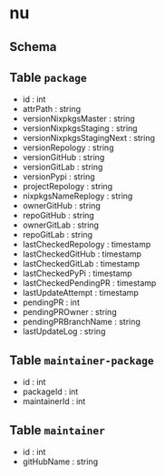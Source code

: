 # nu

## Schema

## Table `package`

- id : int
- attrPath : string
- versionNixpkgsMaster : string
- versionNixpkgsStaging : string
- versionNixpkgsStagingNext : string
- versionRepology : string
- versionGitHub : string
- versionGitLab : string
- versionPypi : string
- projectRepology : string
- nixpkgsNameReplogy : string
- ownerGitHub : string
- repoGitHub : string
- ownerGitLab : string
- repoGitLab : string
- lastCheckedRepology : timestamp
- lastCheckedGitHub : timestamp
- lastCheckedGitLab : timestamp
- lastCheckedPyPi : timestamp
- lastCheckedPendingPR : timestamp
- lastUpdateAttempt : timestamp
- pendingPR : int
- pendingPROwner : string
- pendingPRBranchName : string
- lastUpdateLog : string

## Table `maintainer-package`

- id : int
- packageId : int
- maintainerId : int

## Table `maintainer`

- id : int
- gitHubName : string

